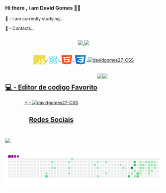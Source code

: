 ### Hi there , i am David Gomes 👋🤓

<div >
  📙 - I am currently studying...

  📱 - Contacts...
</div>

##

<div  align="center" justify-content="center">
  <a href="https://github.com/davidgomes27">
  <img height="150em" src="https://github-readme-stats.vercel.app/api?username=davidgomes27&show_icons=true&theme=aura_dark&include_all_commits=true&count_private=true"/>
  <img height="150em" src="https://github-readme-stats.vercel.app/api/top-langs/?username=davidgomes27&layout=compact&langs_count=7&theme=aura_dark"/>
</div>
  
##
  
<div tyle="display: flex" align="center" justify-content="center">
  <img align="center" alt="davidgomes27-Js" height="30" width="40" src="https://raw.githubusercontent.com/devicons/devicon/master/icons/javascript/javascript-plain.svg">
  <img align="center" alt="davidgomes27-React" height="30" width="40" src="https://raw.githubusercontent.com/devicons/devicon/master/icons/react/react-original.svg">
  <img align="center" alt="davidgomes27-HTML" height="30" width="40" src="https://raw.githubusercontent.com/devicons/devicon/master/icons/html5/html5-original.svg">
  <img align="center" alt="davidgomes27-CSS" height="30" width="40" src="https://raw.githubusercontent.com/devicons/devicon/master/icons/css3/css3-original.svg">
  <img align="center" alt="davidgomes27-CSS" height="30" width="40" src="https://cdn.jsdelivr.net/gh/devicons/devicon/icons/gatsby/gatsby-plain.svg" />
</div>
  
##
  
<div style="display: flex" align="center" justify-content="center">
  <h2>💻 - Editor de codigo Favorito </h2>
   ⭐ - <img align="center" alt="davidgomes27-CSS" height="30" width="40" src="https://cdn.jsdelivr.net/gh/devicons/devicon/icons/vscode/vscode-original.svg" />
  <h2>Redes Sociais</h2>
  <a href="https://mail.google.com/mail/u/0/#inbox"><img src="https://img.shields.io/badge/Gmail-D14836?style=for-the-badge&logo=gmail&logoColor=white"/></a>
  <a href="https://www.linkedin.com/in/david-da-silva-gomes-ab0828207/"><img src="https://img.shields.io/badge/LinkedIn-0077B5?style=for-the-badge&logo=linkedin&logoColor=white"/></a>
</div>
  
##
  
<div style="display:flex" width="50px" height="50px" align="center" justify-content="center">
  <img width="100%" src="https://ddragon.leagueoflegends.com/cdn/img/champion/splash/Yone_0.jpg" />
</div>
  
 ##
  
  ![snake gif](https://github.com/davidgomes27/davidgomes27/blob/output/github-contribution-grid-snake.gif)
